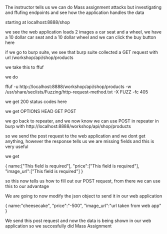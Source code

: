 
The instructor tells us we can do Mass assignment attacks but investigating and ffufing endpoints and see how the application handles the data

starting at localhost:8888/shop

we see the web application loads 2 images a car seat and a wheel, we have a 10 dollar car seat and a 10 dollar wheel and we can click the buy button here

if we go to burp suite, we see that burp suite collected a GET request with url /workshop/api/shop/products

we take this to ffuf

we do

ffuf -u http://localhost:8888/workshop/api/shop/products -w /usr/share/seclists/Fuzzing/http-request-method.txt -X FUZZ -fc 405

we get 200 status codes here

we get OPTIONS
HEAD GET POST

we go back to repeater, and we now know we can use POST in repeater in burp with http://localhost:8888/workshop/api/shop/products 

so we send the post request to the web application and we dont get anything, however the response tells us we are missing fields and this is very useful

we get

{
name:["This field is required"],
"price":["This field is required"],
"image_url":["This field is required"]
}

so this now tells us how to fill out our POST request, from there we can use this to our advantage

We are going to now modify the json object to send it in our web application

{
name:"cheesecake",
"price":"-500",
"image_url":"url taken from web app"
}

We send this post request and now the data is being shown in our web application so we succesfully did Mass Assignment
